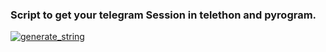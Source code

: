 ### Script to get your telegram Session in telethon and pyrogram.

<a href="https://replit.com/@vckyou/Geez-String-Session"><img src="https://img.shields.io/badge/run-string__session.py-blue?style=for-the-badge&logo=repl.it" alt="generate_string" /></a>
